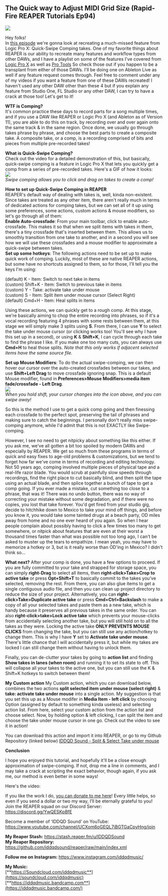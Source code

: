 ## The Quick way to Adjust MIDI Grid Size (Rapid-Fire REAPER Tutorials Ep94) ##

![](/blog/rfrt/95/RFRT-Ep95.jpg)

Hey folks!  
 In [this episode](https://youtu.be/Eds4igcIh9A) we're gonna look at recreating a much-missed feature from Logic Pro X: Quick-Swipe Comping takes. One of my favorite things about REAPER is our ability to recreate many features and workflow types from other DAWs, and I have a playlist on some of the features I've covered from [Logic Pro X](https://www.youtube.com/watch?v=Eds4igcIh9A&list=PLjvmrOUg3J0pZQiONS59jspqM1kobRkTK) as well as [Pro Tools](https://www.youtube.com/watch?v=UNmnaRw4e0A&list=PLjvmrOUg3J0rREGxVkhUhKdHYc1T-Z9SP) So check those out if you happen to be a transplant from either of those DAWs. I'll be doing one on Ableton Live as well if any feature request comes through. Feel free to comment under any of my videos if you want a feature from one of these DAWs recreated! I haven't used any other DAW other than these 4 but if you explain any feature from Studio One, FL Studio or any other DAW, I can try to have a crack at those too! Let's get to it!

**WTF is Comping?**  
 It's common practice these days to record parts for a song multiple times, and if you use a DAW like REAPER or Logic Pro X (and Ableton as of Version 11), you are able to do this on track, by recording over and over again onto the same track & in the same region. Once done, we usually go through takes phrase by phrase, and choose the best parts to create a composite take. A composite take, or a comp, is a recording comprised of bits and pieces from multiple pre-recorded takes!

**What is Quick-Swipe Comping?**  
 Check out the video for a detailed demonstration of this, but basically, quick-swipe comping is a feature in Logic Pro X that lets you quickly get a comp from a series of pre-recorded takes. Here's a GIF of how it looks:  
 ![](/blog/rfrt/95/swipe.gif)  
 _Swipe comping allows you to click and drag on takes to create a comp!_

**How to set up Quick-Swipe Comping in REAPER**   
REAPER's default way of dealing with takes is, well, kinda non-existent. Since takes are treated as any other item, there aren't really much in terms of dedicated actions for comping takes, but we can set all of it up using some preferences, some actions, custom actions & mouse modifiers, so let's go through all of them:  
**Enable Auto-crossfade**: From your main toolbar, click to enable auto-crossfade. This makes it so that when we split items with takes in them, there's a tiny crossfade that's inserted between them. This allows us to smoothly transition from one take to another, and in a second you will see how we will use these crossfades and a mouse modifier to approximate a quick-swipe between takes.  
**Set up some hotkeys**: The following actions need to be set up to make quick work of comping. Luckily, most of these are native REAPER actions, but some have no shortcuts assigned to them, so for those, I'll tell you the keys I'm using:

(default) K - Item: Switch to next take in items  
(custom) Shift+K - Item: Switch to previous take in items  
(custom) Y - Take: activate take under mouse  
(custom) S - Item: Split item under mouse cursor (Select Right)  
(default) Cmd+H - Item: Heal splits in items  

 Using these actions, we can quickly get to a rough comp. At this stage, we're basically aiming to chop the entire recording into phrases, so if it's a vocal recording featuring 4 phrases with some rests between them, at this stage we will simply make 3 splits using **S**. From there, I can use **Y** to select the take under mouse cursor (or clicking works too! You'll see why I have this set up in a second), or using **K** & **Shift+K**, I can cycle through each take to find the phrase I like. If you make one too many cuts, you can always use **Cmd+H** to heal those splits. _Note that this only works if adjacent selected items have the same source file._

**Set up Mouse Modifiers**: To do the actual swipe-comping, we can then hover our cursor over the auto-created crossfades between our takes, and use **Shift+Left Drag** to move crossfade ignoring snap. This is a default Mouse modifier, found in **Preferences>Mouse Modifiers>media item fade/crossfade - Left Drag**.  
![](/blog/rfrt/95/swipe.gif)  
_When you hold shift, your cursor changes into the icon above, and you can swipe away!_
 
 So this is the method I use to get a quick comp going and then finessing each crossfade to the perfect spot, preserving the tail of phrases and making sure to catch the beginnings. I personally don't really miss swipe-comping anymore, while I'd admit that this is not EXACTLY like Swipe-comping.

However, I see no need to get nitpicky about something like this either. If you ask me, we've all gotten a bit too spoiled by modern DAWs and especially by REAPER. We get so much from these programs in terms of quick and easy fixes to age-old problems & customizations, but we tend to forget how far we've come in terms of recording and editing technology. Not 50 years ago, comping involved multiple pieces of physical tape and a real-life razor blade. You would scrub at painfully slow speeds through recordings, find the right place to cut basically blind, and then split the tape using an actual blade, and then splice together a bunch of tape to get a comp going. If you ever made a mistake, cut something too close to a phrase, that was it! There was no undo button, there was no way of correcting your mistake without some degradation, and if there were no copies, you lost that take forever. You'd get fired from your studio gig, decide to hitchhike down to Mexico to take your mind off things, and before you know it, you would take some tainted drugs at a beach party, OD miles away from home and no one ever heard of you again. So when I hear people complain about possibly having to click a few times too many to get somewhere, or nitpick about features that are even at their worst a thousand times faster than what was possible not too long ago, I can't be asked to muster up the tears to empathize. I mean yeah, you may have to memorize a hotkey or 3, but is it really worse than OD'ing in Mexico? I didn't think so...

**What next?**
 After your comp is done, you have a few options to proceed. If you are fully committed to your take and strapped for storage space, you can simply **right-Drag** to select all items, then **right-click>Take>Crop to active take** or press **Opt+Shift+T** to basically commit to the takes you've selected, removing the rest. From there, you can also glue items to get a single contiguous audio file, and then you can clean up project directory to reduce the size of your project. Alternatively, you can **right-click>Take>Duplicate active take** or press **Cmd+Ctrl+Backslash** to make a copy of all your selected takes and paste them as a new take, which is handy because it preserves all previous takes in the same order. You can also **right-click>take>Lock active take** which prevents your mouse-clicks from accidentally selecting another take, but you will still hold on to all the takes as they were. Locking the active take **ONLY PREVENTS MOUSE CLICKS** from changing the take, but you can still use any action/hotkey to change them. This is why I have **Y** set to **Activate take under mouse**. There's little chance that I will accidentally press it, but while my takes are locked I can still change them without having to unlock them.

  Finally, you can de-clutter your takes by going to **action list** and finding **Show takes in lanes (when room)** and running it to set its state to off. This will collapse all your takes to the active one, but you can still use the K & Shift+K hotkeys to switch between them!

**My Custom action**
 My Custom action, which you can download below, combines the two actions **split selected item under mouse (select right)** & **take: activate take under mouse** into a single action. My suggestion is that you set this up as a Mouse modifer in **Media Item - left click** by choosing Option (assigned by default to something kinda useless) and selecting action list. From here, select your custom action from the action list and choose select. Now, by holding option & left clicking, I can split the item and choose the take under mouse cursor in one go. Check out the video to see it in action! 

 You can download this action and import it into REAPER, or go to my Github Repository (linked below)
 [IDDQD Sound - Split & Select Take under mouse](/blog/rfrt/95iddqd_Split-and-Select-take-under-mouse.lua)


**Conclusion**

I hope you enjoyed this tutorial, and hopefully it'll be a close enough approximation of swipe-comping. If not, drop me a line in comments, and I may take a crack at scripting the exact behavior, though again, if you ask me, our method is even better in some ways!

Here's the video:

<youtube id="Eds4igcIh9A"></youtube>

If you like the work I do, [you can donate to me here](http://www.buymeacoffee.com/iddqdsound)! Every little helps, so even if you send a dollar or two my way, I’ll be eternally grateful to you!  
 Join the REAPER squad on our Discord Server:  
<https://discord.gg/YwQESKpBfE>

Become a member of ‘IDDQD Sound’ on YouTube: <https://www.youtube.com/channel/UCXom6oGEQL7iBGTGaCpyHng/join>

**My Reaper Stash:** <https://stash.reaper.fm/u/IDDQDSound>  
**My Reaper Repository:** <https://github.com/iddqdsound/reaper/raw/main/index.xml>

**Follow me on Instagram:** <https://www.instagram.com/iddqdmusic/>

**My Music:**  
[**https://Soundcloud.com/iddqdmusic**](https://soundcloud.com/iddqdmusic)  
[**https://iddqdmusic.bandcamp.com**](https://iddqdmusic.bandcamp.com/)  

